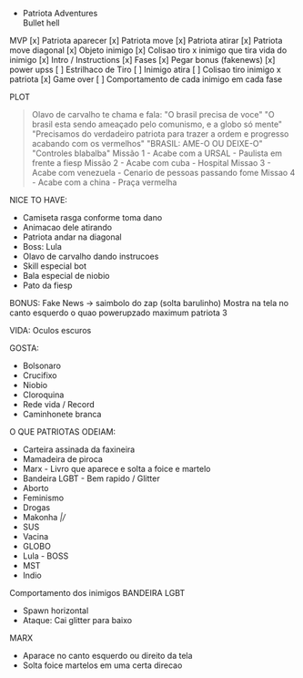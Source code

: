 - Patriota Adventures    
Bullet hell

MVP
[x] Patriota aparecer
[x] Patriota move
[x] Patriota atirar
[x] Patriota move diagonal
[x] Objeto inimigo
[x] Colisao tiro x inimigo que tira vida do inimigo
[x] Intro / Instructions
[x] Fases
[x] Pegar bonus (fakenews)
[x] power upss
[ ] Estrilhaco de Tiro 
[ ] Inimigo atira
[ ] Colisao tiro inimigo x patriota
[x] Game over
[ ] Comportamento de cada inimigo em cada fase

PLOT
> Olavo de carvalho te chama e fala: "O brasil precisa de voce"
> "O brasil esta sendo ameaçado pelo comunismo, e a globo só mente"
> "Precisamos do verdadeiro patriota para trazer a ordem e progresso acabando com os vermelhos"
> "BRASIL: AME-O OU DEIXE-O"
> "Controles blabalba"
Missão 1 - Acabe com a URSAL - Paulista em frente a fiesp
Missão 2 - Acabe com cuba - Hospital
Missao 3 - Acabe com venezuela - Cenario de pessoas passando fome
Missao 4 - Acabe com a china - Praça vermelha  

NICE TO HAVE:
- Camiseta rasga conforme toma dano
- Animacao dele atirando
- Patriota andar na diagonal
- Boss: Lula
- Olavo de carvalho dando instrucoes
- Skill especial bot
- Bala especial de niobio
- Pato da fiesp

BONUS: Fake News -> saimbolo do zap (solta barulinho)
Mostra na tela no canto esquerdo o quao powerupzado
maximum patriota 3

VIDA: Oculos escuros 

GOSTA:
- Bolsonaro
- Crucifixo
- Niobio
- Cloroquina
- Rede vida / Record
- Caminhonete branca 

O QUE PATRIOTAS ODEIAM:
- Carteira assinada da faxineira
- Mamadeira de piroca
- Marx - Livro que aparece e solta a foice e martelo
- Bandeira LGBT - Bem rapido / Glitter
- Aborto
- Feminismo
- Drogas
- Makonha _\|/_
- SUS
- Vacina
- GLOBO
- Lula - BOSS
- MST
- Indio 

Comportamento dos inimigos
BANDEIRA LGBT
- Spawn horizontal
- Ataque: Cai glitter para baixo

MARX
- Aparace no canto esquerdo ou direito da tela
- Solta foice martelos em uma certa direcao


